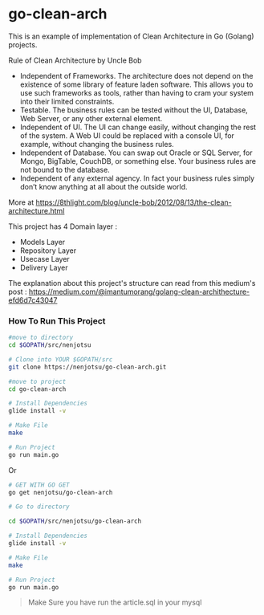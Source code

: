 # go-clean-arch

This is an example of implementation of Clean Architecture in Go (Golang) projects.

Rule of Clean Architecture by Uncle Bob

* Independent of Frameworks. The architecture does not depend on the existence of some library of feature laden software. This allows you to use such frameworks as tools, rather than having to cram your system into their limited constraints.
* Testable. The business rules can be tested without the UI, Database, Web Server, or any other external element.
* Independent of UI. The UI can change easily, without changing the rest of the system. A Web UI could be replaced with a console UI, for example, without changing the business rules.
* Independent of Database. You can swap out Oracle or SQL Server, for Mongo, BigTable, CouchDB, or something else. Your business rules are not bound to the database.
* Independent of any external agency. In fact your business rules simply don’t know anything at all about the outside world.

More at https://8thlight.com/blog/uncle-bob/2012/08/13/the-clean-architecture.html

This project has 4 Domain layer :

* Models Layer
* Repository Layer
* Usecase Layer
* Delivery Layer

The explanation about this project's structure can read from this medium's post : https://medium.com/@imantumorang/golang-clean-archithecture-efd6d7c43047

### How To Run This Project

```bash
#move to directory
cd $GOPATH/src/nenjotsu

# Clone into YOUR $GOPATH/src
git clone https://nenjotsu/go-clean-arch.git

#move to project
cd go-clean-arch

# Install Dependencies
glide install -v

# Make File
make

# Run Project
go run main.go
```

Or

```bash
# GET WITH GO GET
go get nenjotsu/go-clean-arch

# Go to directory

cd $GOPATH/src/nenjotsu/go-clean-arch

# Install Dependencies
glide install -v

# Make File
make

# Run Project
go run main.go
```

> Make Sure you have run the article.sql in your mysql
